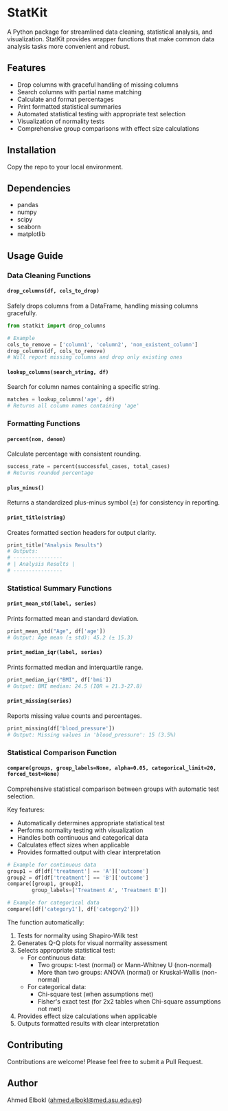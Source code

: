 # StatKit

A Python package for streamlined data cleaning, statistical analysis, and visualization. StatKit provides wrapper functions that make common data analysis tasks more convenient and robust.

## Features

- Drop columns with graceful handling of missing columns
- Search columns with partial name matching
- Calculate and format percentages
- Print formatted statistical summaries
- Automated statistical testing with appropriate test selection
- Visualization of normality tests
- Comprehensive group comparisons with effect size calculations

## Installation

Copy the repo to your local environment.

## Dependencies

- pandas
- numpy
- scipy
- seaborn
- matplotlib

## Usage Guide

### Data Cleaning Functions

#### `drop_columns(df, cols_to_drop)`
Safely drops columns from a DataFrame, handling missing columns gracefully.

```python
from statkit import drop_columns

# Example
cols_to_remove = ['column1', 'column2', 'non_existent_column']
drop_columns(df, cols_to_remove)
# Will report missing columns and drop only existing ones
```

#### `lookup_columns(search_string, df)`
Search for column names containing a specific string.

```python
matches = lookup_columns('age', df)
# Returns all column names containing 'age'
```

### Formatting Functions

#### `percent(nom, denom)`
Calculate percentage with consistent rounding.

```python
success_rate = percent(successful_cases, total_cases)
# Returns rounded percentage
```

#### `plus_minus()`
Returns a standardized plus-minus symbol (±) for consistency in reporting.

#### `print_title(string)`
Creates formatted section headers for output clarity.

```python
print_title("Analysis Results")
# Outputs:
# ----------------
# | Analysis Results |
# ----------------
```

### Statistical Summary Functions

#### `print_mean_std(label, series)`
Prints formatted mean and standard deviation.

```python
print_mean_std("Age", df['age'])
# Output: Age mean (± std): 45.2 (± 15.3)
```

#### `print_median_iqr(label, series)`
Prints formatted median and interquartile range.

```python
print_median_iqr("BMI", df['bmi'])
# Output: BMI median: 24.5 (IQR = 21.3-27.8)
```

#### `print_missing(series)`
Reports missing value counts and percentages.

```python
print_missing(df['blood_pressure'])
# Output: Missing values in 'blood_pressure': 15 (3.5%)
```

### Statistical Comparison Function

#### `compare(groups, group_labels=None, alpha=0.05, categorical_limit=20, forced_test=None)`
Comprehensive statistical comparison between groups with automatic test selection.

Key features:
- Automatically determines appropriate statistical test
- Performs normality testing with visualization
- Handles both continuous and categorical data
- Calculates effect sizes when applicable
- Provides formatted output with clear interpretation

```python
# Example for continuous data
group1 = df[df['treatment'] == 'A']['outcome']
group2 = df[df['treatment'] == 'B']['outcome']
compare([group1, group2], 
        group_labels=['Treatment A', 'Treatment B'])

# Example for categorical data
compare([df['category1'], df['category2']])
```

The function automatically:
1. Tests for normality using Shapiro-Wilk test
2. Generates Q-Q plots for visual normality assessment
3. Selects appropriate statistical test:
   - For continuous data:
     - Two groups: t-test (normal) or Mann-Whitney U (non-normal)
     - More than two groups: ANOVA (normal) or Kruskal-Wallis (non-normal)
   - For categorical data:
     - Chi-square test (when assumptions met)
     - Fisher's exact test (for 2x2 tables when Chi-square assumptions not met)
4. Provides effect size calculations when applicable
5. Outputs formatted results with clear interpretation

## Contributing

Contributions are welcome! Please feel free to submit a Pull Request.

## Author

Ahmed Elbokl (ahmed.elbokl@med.asu.edu.eg)
